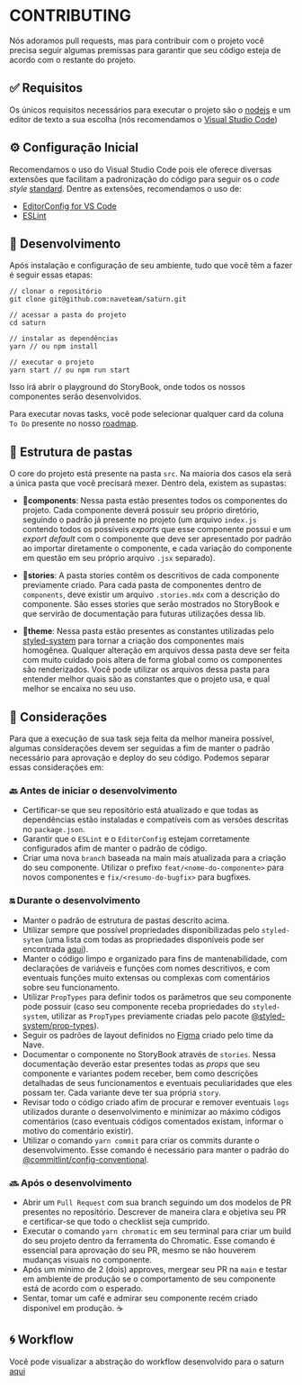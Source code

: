 # CONTRIBUTING

Nós adoramos pull requests, mas para contribuir com o projeto você precisa seguir algumas premissas para garantir que seu código esteja de acordo com o restante do projeto.

## ✅ Requisitos

Os únicos requisitos necessários para executar o projeto são o [nodejs](https://nodejs.org/) e um editor de texto a sua escolha (nós recomendamos o [Visual Studio Code](https://code.visualstudio.com/))

## ⚙️ Configuração Inicial

Recomendamos o uso do Visual Studio Code pois ele oferece diversas extensões que facilitam a padronização do código para seguir os o _code style_ [standard](https://standardjs.com/). Dentre as extensões, recomendamos o uso de:

- [EditorConfig for VS Code](https://marketplace.visualstudio.com/items?itemName=EditorConfig.EditorConfig)
- [ESLint](https://marketplace.visualstudio.com/items?itemName=dbaeumer.vscode-eslint)

## 🚧 Desenvolvimento

Após instalação e configuração de seu ambiente, tudo que você têm a fazer é seguir essas etapas:

```shell
// clonar o repositório
git clone git@github.com:naveteam/saturn.git

// acessar a pasta do projeto
cd saturn

// instalar as dependências
yarn // ou npm install

// executar o projeto
yarn start // ou npm run start 
```

Isso irá abrir o playground do StoryBook, onde todos os nossos componentes serão desenvolvidos.

Para executar novas tasks, você pode selecionar qualquer card da coluna `To Do` presente no nosso [roadmap](https://github.com/naveteam/saturn/projects/2).

## 📁 Estrutura de pastas

O core do projeto está presente na pasta `src`. Na maioria dos casos ela será a única pasta que você precisará mexer. Dentro dela, existem as supastas:

- 📁**components**: Nessa pasta estão presentes todos os componentes do projeto. Cada componente deverá possuir seu próprio diretório, seguindo o padrão já presente no projeto (um arquivo `index.js` contendo todos os possíveis _exports_ que esse componente possui e um _export default_ com o componente que deve ser apresentado por padrão ao importar diretamente o componente, e cada variação do componente em questão em seu próprio arquivo `.jsx` separado).

- 📁**stories**: A pasta stories contêm os descritivos de cada componente previamente criado. Para cada pasta de componentes dentro de `components`, deve existir um arquivo `.stories.mdx` com a descrição do componente. São esses stories que serão mostrados no StoryBook e que servirão de documentação para futuras utilizações dessa lib.

- 📁**theme**: Nessa pasta estão presentes as constantes utilizadas pelo [styled-system](https://styled-system.com/) para tornar a criação dos componentes mais homogênea. Qualquer alteração em arquivos dessa pasta deve ser feita com muito cuidado pois altera de forma global como os componentes são renderizados. Você pode utilizar os arquivos dessa pasta para entender melhor quais são as constantes que o projeto usa, e qual melhor se encaixa no seu uso.

## 🛑 Considerações

Para que a execução de sua task seja feita da melhor maneira possível, algumas considerações devem ser seguidas a fim de manter o padrão necessário para aprovação e deploy do seu código. Podemos separar essas considerações em:

### 🔙 Antes de iniciar o desenvolvimento

- Certificar-se que seu repositório está atualizado e que todas as dependências estão instaladas e compatíveis com as versões descritas no `package.json`.
- Garantir que o `ESLint` e o `EditorConfig` estejam corretamente configurados afim de manter o padrão de código.
- Criar uma nova `branch` baseada na main mais atualizada para a criação do seu componente. Utilizar o prefixo `feat/<nome-do-componente>` para novos componentes e `fix/<resumo-do-bugfix>` para bugfixes.

### 🔛 Durante o desenvolvimento

- Manter o padrão de estrutura de pastas descrito acima.
- Utilizar sempre que possível propriedades disponibilizadas pelo `styled-sytem` (uma lista com todas as propriedades disponíveis pode ser encontrada [aqui](https://styled-system.com/api)).
- Manter o código limpo e organizado para fins de mantenabilidade, com declarações de variáveis e funções com nomes descritivos, e com eventuais funções muito extensas ou complexas com comentários sobre seu funcionamento.
- Utilizar `PropTypes` para definir todos os parâmetros que seu componente pode possuir (caso seu componente receba propriedades do `styled-system`, utilizar as `PropTypes` previamente criadas pelo pacote [@styled-system/prop-types](https://www.npmjs.com/package/@styled-system/prop-types)).
- Seguir os padrões de layout definidos no [Figma](https://www.figma.com/file/O3bKxIcsj2rc1FNIRclJyT/Design-System) criado pelo time da Nave.
- Documentar o componente no StoryBook através de `stories`. Nessa documentação deverão estar presentes todas as _props_ que seu componente e variantes podem receber, bem como descrições detalhadas de seus funcionamentos e eventuais peculiaridades que eles possam ter. Cada variante deve ter sua própria `story`.
- Revisar todo o código criado afim de procurar e remover eventuais `logs` utilizados durante o desenvolvimento e minimizar ao máximo códigos comentários (caso eventuais códigos comentados existam, informar o motivo do comentário existir).
- Utilizar o comando `yarn commit` para criar os commits durante o desenvolvimento. Esse comando é necessário para manter o padrão do [@commitlint/config-conventional](https://www.npmjs.com/package/@commitlint/config-conventional).

### 🔜 Após o desenvolvimento

- Abrir um `Pull Request` com sua branch seguindo um dos modelos de PR presentes no repositório. Descrever de maneira clara e objetiva seu PR e certificar-se que todo o checklist seja cumprido.
- Executar o comando `yarn chromatic` em seu terminal para criar um build do seu projeto dentro da ferramenta do Chromatic. Esse comando é essencial para aprovação do seu PR, mesmo se não houverem mudanças visuais no componente.
- Após um mínimo de 2 (dois) approves, mergear seu PR na `main` e testar em ambiente de produção se o comportamento de seu componente está de acordo com o esperado.
- Sentar, tomar um café e admirar seu componente recém criado disponível em produção. ☕️

## 🌀 Workflow

Você pode visualizar a abstração do workflow desenvolvido para o saturn [aqui](https://miro.com/app/board/o9J_kqytVp0=)
